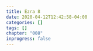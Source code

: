 ```yaml
---
title: Ezra 8
date: 2020-04-12T12:42:58-04:00
categories: []
tags: []
chapter: "008"
inprogress: false
---
```


